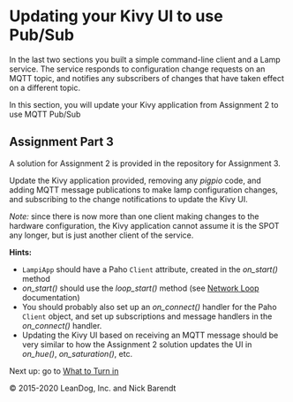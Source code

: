 # Updating your Kivy UI to use Pub/Sub

In the last two sections you built a simple command-line client and a Lamp service.  The service responds to configuration change requests on an MQTT topic, and notifies any subscribers of changes that have taken effect on a different topic.

In this section, you will update your Kivy application from Assignment 2 to use MQTT Pub/Sub

## Assignment Part 3
A solution for Assignment 2 is provided in the repository for Assignment 3.

Update the Kivy application provided, removing any *pigpio* code, and adding MQTT message publications to make lamp configuration changes, and subscribing to the change notifications to update the Kivy UI.

*Note:* since there is now more than one client making changes to the hardware configuration, the Kivy application cannot assume it is the SPOT any longer, but is just another client of the service.

**Hints:**

* `LampiApp` should have a Paho `Client` attribute, created in the _on\_start()_ method 
* _on\_start()_ should use the _loop\_start()_ method (see [Network Loop](https://www.eclipse.org/paho/clients/python/docs/#network-loop) documentation)
* You should probably also set up an _on\_connect()_ handler for the Paho `Client` object, and set up subscriptions and message handlers in the _on\_connect()_ handler.
* Updating the Kivy UI based on receiving an MQTT message should be very similar to how the Assignment 2 solution updates the UI in _on\_hue()_, _on\_saturation()_, etc.

Next up: go to [What to Turn in](../03.8_Assignment/README.md)

&copy; 2015-2020 LeanDog, Inc. and Nick Barendt

